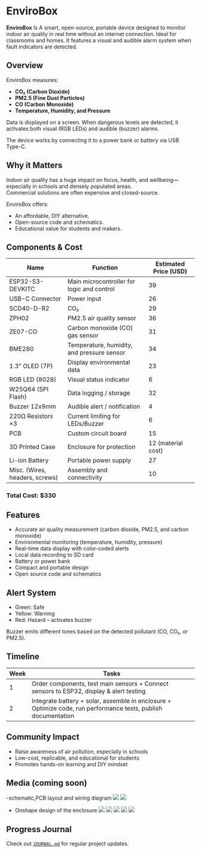 # EnviroBox

**EnviroBox** Is A smart, open-source, portable device designed to monitor indoor air quality in real time without an internet connection. Ideal for classrooms and homes. It features a visual and audible alarm system when fault indicators are detected.
##  Overview

EnviroBox measures:
- **CO₂ (Carbon Dioxide)**
- **PM2.5 (Fine Dust Particles)**
- **CO (Carbon Monoxide)**
- **Temperature, Humidity, and Pressure**

 Data is displayed on a screen. When dangerous levels are detected, it activates both visual (RGB LEDs) and audible (buzzer) alarms.

 The device works by connecting it to a power bank or battery via USB Type-C.

##  Why it Matters

Indoor air quality has a huge impact on focus, health, and wellbeing—especially in schools and densely populated areas.  
Commercial solutions are often expensive and closed-source.

EnviroBox offers:
- An affordable, DIY alternative.
- Open-source code and schematics.
- Educational value for students and makers.

##  Components & Cost

| Name                           | Function                                   | Estimated Price (USD)     |
| ------------------------------ | ------------------------------------------ | ------------------------- |
| ESP32-S3-DEVKITC               | Main microcontroller for logic and control | 39                        |
| USB-C Connector                | Power input                                | 26                        |
| SCD40-D-R2                     | CO₂                                        | 29                        |
| ZPH02                          | PM2.5 air quality sensor                   | 36                        |
| ZE07-CO                        | Carbon monoxide (CO) gas sensor            | 31                        |
| BME280                         | Temperature, humidity, and pressure sensor | 34                        |
| 1.3" OLED (7P)                 | Display environmental data                 | 23                        |
| RGB LED (8028)                 | Visual status indicator                    | 6                        |
| W25Q64 (SPI Flash)             | Data logging / storage                     | 32                        |
| Buzzer 12x9mm                  | Audible alert / notification               | 4                        |
| 220Ω Resistors ×3              | Current limiting for LEDs/Buzzer           | 6                        | 
| PCB                            | Custom circuit board                       | 15              |
| 3D Printed Case                | Enclosure for protection                   | 12 (material cost)        |
| Li-ion Battery                 | Portable power supply                      | 27                        |
| Misc. (Wires, headers, screws) | Assembly and connectivity                  | 10                        |

###  **Total Cost: $330**

##  Features

- Accurate air quality measurement (carbon dioxide, PM2.5, and carbon monoxide)
- Environmental monitoring (temperature, humidity, pressure)
- Real-time data display with color-coded alerts
- Local data recording to SD card
- Battery or power bank
- Compact and portable design
- Open source code and schematics

##  Alert System

-  Green: Safe
-  Yellow: Warning
-  Red: Hazard – activates buzzer

Buzzer emits different tones based on the detected pollutant (CO, CO₂, or PM2.5).

##  Timeline

| Week | Tasks |
|------|-------|
| 1 | Order components, test main sensors +  Connect sensors to ESP32, display & alert testing |
| 2 | Integrate battery + solar, assemble in enclosure + Optimize code, run performance tests, publish documentation |

##  Community Impact

- Raise awareness of air pollution, especially in schools
- Low-cost, replicable, and educational for students
- Promotes hands-on learning and DIY mindset


##  Media (coming soon)

-schematic,PCB layout and wiring diagram
![](https://github.com/ibrahimahmed-design/Enviro-Box/raw/main/images/WhatsApp%20Image%202025-05-30%20at%2010.52.49%20AM.jpeg?raw=true)
![](https://github.com/ibrahimahmed-design/Enviro-Box/blob/main/images/WhatsApp%20Image%202025-05-30%20at%2010.52.49%20AM%20(4).jpeg?raw=true)
- Onshape design of the enclosure
![](https://github.com/ibrahimahmed-design/Enviro-Box/blob/main/images/WhatsApp%20Image%202025-05-30%20at%2010.52.49%20AM%20(5).jpeg?raw=true)
![](https://github.com/ibrahimahmed-design/Enviro-Box/blob/main/images/WhatsApp%20Image%202025-05-30%20at%2010.52.49%20AM%20(6).jpeg?raw=true)
![](https://github.com/ibrahimahmed-design/Enviro-Box/blob/main/images/WhatsApp%20Image%202025-05-30%20at%2010.52.49%20AM%20(7).jpeg?raw=true)
![](https://github.com/ibrahimahmed-design/Enviro-Box/blob/main/images/WhatsApp%20Image%202025-05-30%20at%2010.52.49%20AM%20(8).jpeg?raw=true) 
![](https://github.com/ibrahimahmed-design/Enviro-Box/blob/main/images/WhatsApp%20Image%202025-05-30%20at%202.11.49%20PM.jpeg?raw=true)

##  Progress Journal

Check out [`JOURNAL.md`](./JOURNAL.md) for regular project updates.

